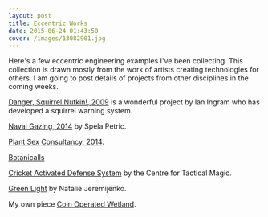 ```yaml
---
layout: post
title: Eccentric Works
date: 2015-06-24 01:43:50
cover: /images/13082901.jpg
---
```



Here's a few eccentric engineering examples I've been collecting. This collection is drawn mostly from the work of artists creating technologies for others. I am going to post details of projects from other disciplines in the coming weeks.

[Danger, Squirrel Nutkin!, 2009](http://www.ingramclockworks.com/machines/2009_squirrel.html) is a wonderful project by Ian Ingram who has developed a squirrel warning system.

[Naval Gazing, 2014](http://www.spelapetric.org/portfolio/naval-gazing/#) by Spela Petric.

[Plant Sex Consultancy, 2014](http://psx-consultancy.com/).

[Botanicalls](http://www.botanicalls.com/)

[Cricket Activated Defense System](http://www.tacticalmagic.org/CTM/project%20pages/CADS.htm) by the Centre for Tactical Magic.

[Green Light](http://www.environmentalhealthclinic.net/greenlight) by Natalie Jeremijenko.

My own piece [Coin Operated Wetland](http://tegabrain.com/Coin-Operated-Wetland).
